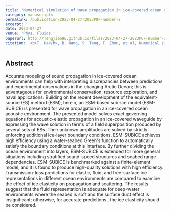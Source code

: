 ```yaml
---
title: "Numerical simulation of wave propagation in ice-covered ocean environments based on the equivalent-source method"
category: manuscripts
permalink: /publication/2023-04-27-2023POF-number-2
excerpt: ''
date: 2023-04-27
venue: 'Phys. Fluids.'
paperurl: http://TengjiaoHE.github.io/files/2023-04-27-2023POF-number-2.pdf
citation: '<b>T. He</b>, B. Wang, S. Tang, F. Zhou, et al, Numerical simulation of wave propagation in ice-covered ocean environments based on the equivalent-source method, <i>Phys. Fluids.</i>, 35(4):47126 (2023)'
---
```


## Abstract

Accurate modeling of sound propagation in ice-covered ocean environments can help with interpreting discrepancies between predictions and experimental observations in the changing Arctic Ocean; this is advantageous for environmental conservation, resource exploration, and naval applications. Building on the recent development of the equivalent-source (ES) method (ESM), herein, an ESM-based sub-ice model (ESM-SUBICE) is presented for wave propagation in an ice-covered ocean acoustic environment. The presented model solves exact governing equations for acoustic-elastic propagation in an ice-covered waveguide by expressing the wave solution in terms of a field superposition produced by several sets of ESs. Their unknown amplitudes are solved by strictly enforcing additional ice-layer boundary conditions. ESM-SUBICE achieves high efficiency using a water-seabed Green's function to automatically satisfy the boundary conditions at this interface. By further dividing the ocean environment into layers, ESM-SUBICE is extended for more general situations including stratified sound-speed structures and seabed range dependencies. ESM-SUBICE is benchmarked against a finite-element model, and it is found to produce high-quality solutions with high efficiency. Transmission-loss predictions for elastic, fluid, and free-surface ice representations in different ocean environments are compared to examine the effect of ice elasticity on propagation and scattering. The results suggest that the fluid representation is adequate for deep-water environments where the seabed is soft and the surface duct effect is insignificant; otherwise, for accurate predictions , the ice elasticity should be considered.

